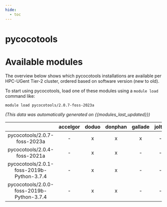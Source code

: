 ```yaml
---
hide:
  - toc
---
```


pycocotools
===========

# Available modules


The overview below shows which pycocotools installations are available per HPC-UGent Tier-2 cluster, ordered based on software version (new to old).

To start using pycocotools, load one of these modules using a `module load` command like:

```shell
module load pycocotools/2.0.7-foss-2023a
```

*(This data was automatically generated on {{modules_last_updated}})*  

| |accelgor|doduo|donphan|gallade|joltik|shinx|skitty|
| :---: | :---: | :---: | :---: | :---: | :---: | :---: | :---: |
|pycocotools/2.0.7-foss-2023a|-|x|x|x|-|x|x|
|pycocotools/2.0.4-foss-2021a|-|x|x|-|-|-|-|
|pycocotools/2.0.1-foss-2019b-Python-3.7.4|-|x|x|-|-|-|-|
|pycocotools/2.0.0-foss-2019b-Python-3.7.4|-|x|x|-|-|-|-|
